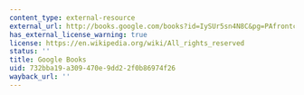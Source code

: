 ```yaml
---
content_type: external-resource
external_url: http://books.google.com/books?id=IySUr5sn4N8C&pg=PAfrontcover
has_external_license_warning: true
license: https://en.wikipedia.org/wiki/All_rights_reserved
status: ''
title: Google Books
uid: 732bba19-a309-470e-9dd2-2f0b86974f26
wayback_url: ''
---
```

